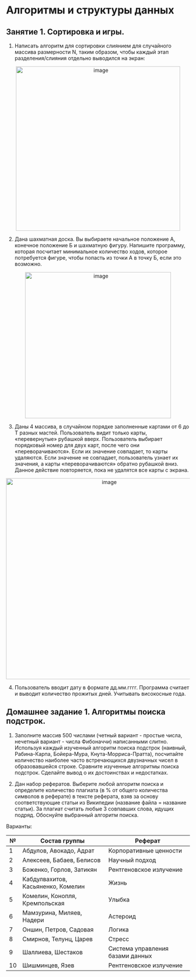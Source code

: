 # Алгоритмы и структуры данных
## Занятие 1. Сортировка и игры.
1. Написать алгоритм для сортировки слиянием для случайного массива размерности N, таким образом, чтобы каждый этап разделения/слияния отдельно выводился на экран:

<p align="center">
<img src="https://user-images.githubusercontent.com/112972833/220613432-aeddc35f-eebf-4532-b3fc-2fe08b3768d6.png" alt="image" width="450"/>

2. Дана шахматная доска. Вы выбираете начальное положение А, конечное положение Б и шахматную фигуру. Напишите программу, которая посчитает минимальное количество ходов, которое потребуется фигуре, чтобы попасть из точки А в точку Б, если это возможно.

<p align="center">
<img src="https://user-images.githubusercontent.com/112972833/220613621-ec2d7202-760b-4a2e-a028-00f2af50fc7b.png" alt="image" width="400"/>

3. Даны 4 массива, в случайном порядке заполненные картами от 6 до Т разных мастей. Пользователь видит только карты, «перевернутые» рубашкой вверх. Пользователь выбирает порядковый номер для двух карт, после чего они «переворачиваются». Если их значение совпадает, то карты удаляются. Если значение не совпадает, пользователь узнает их значения, а карты «переворачиваются» обратно рубашкой вниз. Данное действие повторяется, пока не удалятся все карты с экрана.

<p align="center">
<img src="https://user-images.githubusercontent.com/112972833/220614211-83882be1-ce5f-4743-871b-a86cfed60f00.png" alt="image" width="550"/>

4. Пользователь вводит дату в формате дд.мм.гггг. Программа считает и выводит количество прожитых дней. Учитывать високосные года.

## Домашнее задание 1. Алгоритмы поиска подстрок.

1. Заполните массив 500 числами (четный вариант - простые числа,
нечетный вариант - числа Фибоначчи) написанными слитно. Используя
каждый изученный алгоритм поиска подстрок (наивный, Рабина-Карпа,
Бойера-Мура, Кнута-Морриса-Пратта), посчитайте количество наиболее
часто встречающихся двузначных чисел в образовавшейся строке.
Сравните изученные алгоритмы поиска подстрок. Сделайте вывод о их
достоинствах и недостатках.

2. Дан набор рефератов. Выберите любой алгоритм поиска и определите
количество плагиата (в % от общего количества символов в реферате) в
тексте реферата, взяв за основу соответствующие статьи из Википедии
(название файла = название статьи). За плагиат считать любые 3
совпавших слова, идущих подряд. Обоснуйте выбранный алгоритм
поиска.

Варианты:

| №   | Состав группы                      | Реферат                          |
|-----|------------------------------------|----------------------------------|
| 1   | Абдулов, Авокадо, Адрат            | Корпоративные ценности           | 
| 2   | Алексеев, Бабаев, Белисов          | Научный подход                   | 
| 3   | Боженко, Горлов, Затикян           | Рентгеновское излучение          |
| 4   | Кабдулвахитов, Касьяненко, Комелин | Жизнь                            | 
| 5   | Комелин, Конопля, Кремпольская     | Улыбка                           |
| 6   | Мамзурина, Миляев, Надери          | Астероид                         |
| 7   | Оншин, Петров, Садовая             | Логика                           |
| 8   | Смирнов, Телунц, Царев             | Стресс                           |
| 9   | Шаллиева, Шестаков                 | Система управления базами данных |
| 10  | Шишминцев, Язев                    | Рентгеновское излучение          |

